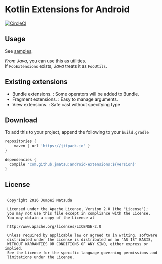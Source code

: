 # Kotlin Extensions for Android

[![CircleCI](https://circleci.com/gh/jmatsu/android-extensions/tree/master.svg?style=svg)](https://circleci.com/gh/jmatsu/android-extensions/tree/master)

## Usage

See [samples](https://github.com/jmatsu/android-extensions/blob/master/sample/src/main/kotlin/com/fatdaruma/extensionsample/MainFragment.kt).

*From Java*, you can use this as utilities.  
If `FooExtensions` exists, *Java* treats it as `FooUtils`.

## Existing extensions

+ Bundle extensions. : Some operators will be added to Bundle.
+ Fragment extensions. : Easy to manage arguments.
+ View extensions. : Safe cast without specifying type

## Download

To add this to your project, append the following to your `build.gradle`

```groovy
repositories {
    maven { url 'https://jitpack.io' }
}
```

```groovy
dependencies {
  compile 'com.github.jmatsu:android-extensions:${version}'
}
```

## License

```

 Copyright 2016 Jumpei Matsuda

 Licensed under the Apache License, Version 2.0 (the "License");
 you may not use this file except in compliance with the License.
 You may obtain a copy of the License at

 http://www.apache.org/licenses/LICENSE-2.0

 Unless required by applicable law or agreed to in writing, software
 distributed under the License is distributed on an "AS IS" BASIS,
 WITHOUT WARRANTIES OR CONDITIONS OF ANY KIND, either express or implied.
 See the License for the specific language governing permissions and
 limitations under the License.

```
